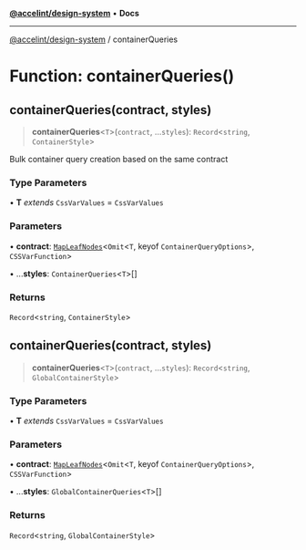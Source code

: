 [**@accelint/design-system**](../README.md) • **Docs**

***

[@accelint/design-system](../README.md) / containerQueries

# Function: containerQueries()

## containerQueries(contract, styles)

> **containerQueries**\<`T`\>(`contract`, ...`styles`): `Record`\<`string`, `ContainerStyle`\>

Bulk container query creation based on the same contract

### Type Parameters

• **T** *extends* `CssVarValues` = `CssVarValues`

### Parameters

• **contract**: [`MapLeafNodes`](../type-aliases/MapLeafNodes.md)\<`Omit`\<`T`, keyof `ContainerQueryOptions`\>, `CSSVarFunction`\>

• ...**styles**: `ContainerQueries`\<`T`\>[]

### Returns

`Record`\<`string`, `ContainerStyle`\>

## containerQueries(contract, styles)

> **containerQueries**\<`T`\>(`contract`, ...`styles`): `Record`\<`string`, `GlobalContainerStyle`\>

### Type Parameters

• **T** *extends* `CssVarValues` = `CssVarValues`

### Parameters

• **contract**: [`MapLeafNodes`](../type-aliases/MapLeafNodes.md)\<`Omit`\<`T`, keyof `ContainerQueryOptions`\>, `CSSVarFunction`\>

• ...**styles**: `GlobalContainerQueries`\<`T`\>[]

### Returns

`Record`\<`string`, `GlobalContainerStyle`\>
